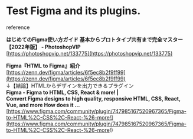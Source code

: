 # Test Figma and its plugins.

reference  

**はじめてのFigma使い方ガイド 基本からプロトタイプ共有まで完全マスター【2022年版】 - PhotoshopVIP**  
[https://photoshopvip.net/133775](https://photoshopvip.net/133775)  

**Figma『HTML to Figma』紹介**  
[https://zenn.dev/figma/articles/6f5ec8b2f9ff99](https://zenn.dev/figma/articles/6f5ec8b2f9ff99)  
↓【結論】HTMLからデザインを出力できるプラグイン  
**Figma - Figma to HTML, CSS, React &amp; more! |  
Convert Figma designs to high quality, responsive HTML, CSS, React, Vue, and more How does it ...**  
[https://www.figma.com/community/plugin/747985167520967365/Figma-to-HTML%2C-CSS%2C-React-%26-more!](https://www.figma.com/community/plugin/747985167520967365/Figma-to-HTML%2C-CSS%2C-React-%26-more!)  

